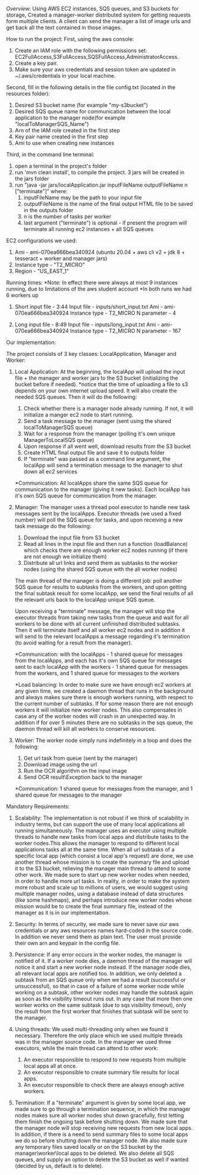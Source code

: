 *Overview:*
	Using AWS EC2 instances, SQS queues, and S3 buckets for storage,
	Created a manager-worker distributed system for getting requests form multiple clients.
	A client can send the manager a list of image urls and get back all the text contained in those images.


How to run the project:
First, using the aws console:
1) Create an IAM role with the following permissions set: EC2FullAccess,S3FullAccess,SQSFullAccess,AdministratorAccess.
2) Create a key pair.
3) Make sure your aws credentials and session token are updated in ~/.aws/credentials in your local machine.

Second, fill in the following details in the file config.txt (located in the resources folder):
1) Desired S3 bucket name (for example "my-s3bucket")
2) Desired SQS queue name for communication between the local application to the manager node(for example "localToManagerSQS_Name")
3) Arn of the IAM role created in the first step
4) Key pair name created in the first step
5) Ami to use when creating new instances

Third, in the command line terminal:
1) open a terminal in the project's folder
2) run 'mvn clean install', to compile the project. 3 jars will be created in the jars folder
2) run "java -jar jars/localApplication.jar inputFileName outputFileName n ["terminate"]" where:
   1) inputFileName may be the path to your input file
   2) outputFileName is the name of the final output HTML file to be saved in the outputs folder
   3) n is the number of tasks per worker
   4) last argument ("terminate") is optional - if present the program will terminate all running ec2 instances + all SQS queues

EC2 configurations we used:
1) Ami - ami-070ea666bea340924 (ubuntu 20.04  + aws cli v2 + jdk 8 + tesseract + worker and manager jars)
2) Instance type - "T2_MICRO"
3) Region - "US_EAST_1"


Running times:
*Note: In effect there were always at most 9 instances running, due to limitations of the aws student account
*In both runs we had 6 workers up

1) Short input file - 3:44
   Input file - inputs/short_input.txt
   Ami - ami-070ea666bea340924
   Instance type - T2_MICRO
   N parameter - 4

2) Long input file - 8:49
   Input file - inputs/long_input.txt
   Ami - ami-070ea666bea340924
   Instance type - T2_MICRO
   N parameter - 167


Our implementation:

The project consists of 3 key classes: LocalApplication, Manager and Worker:

1) Local Application:
   At the beginning, the localApp will upload the input file + the manager and worker jars to the S3 bucket (initializing the bucket before if needed).
   *notice that the time of uploading a file to s3 depends on your own internet upload speed.
   It will also create the needed SQS queues.
   Then it will do the following:
   1) Check whether there is a manager node already running. If not, it will initialize a manger ec2 node to start running.
   2) Send a task message to the manager (sent using the shared localToManagerSQS queue)
   3) Wait for a response from the manager (polling it's own unique ManagerToLocalSQS queue)
   3) Upon response if all went well, download results from the S3 bucket
   4) Create HTML final output file and save it to outputs folder
   5) If "terminate" was passed as a command line argument, the localApp will send a termination message to the manager to shut down all ec2 services

   *Communication: All localApps share the same SQS queue for communication to the manager (giving it new tasks). Each localApp has it's own SQS queue for communication from the manager.

2) Manager:
   The manager uses a thread pool executor to handle new task messages sent by the localApps.
   Executor threads (we used a fixed number) will poll the SQS queue for tasks, and upon receiving a new task message do the following:
   1) Download the input file from S3 bucket
   2) Read all lines in the input file and then run a function (loadBalance) which checks there are enough worker ec2 nodes running (if there are not enough we initialize them)
   3) Distribute all url links and send them as subtasks to the worker nodes (using the shared SQS queue with the all worker nodes)

   The main thread of the manager is doing a different job: poll another SQS queue for results to subtasks from the workers, and upon getting the final subtask result for some localApp,
   we send the final results of all the relevant urls back to the localApp unique SQS queue.

   Upon receiving a "terminate" message, the manager will stop the executor threads from taking new tasks from the queue and wait for all workers to be done with all current unfinished distributed subtasks.
   Then it will terminate itself and all worker ec2 nodes and in addition it will send to the relevant localApps a message regarding it's termination (to avoid waiting for a result from the manager).

   *Communication: with the localApps - 1 shared queue for messages from the localApps, and each has it's own SQS queue for messages sent to each localApp
       	           with the workers - 1 shared queue for messages from the workers, and 1 shared queue for messages to the workers

   *Load balancing: In order to make sure we have enough ec2 workers at any given time, we created a daemon thread that runs in the background and always makes sure there is enough
   workers running, with respect to the current number of subtasks. If for some reason there are not enough workers it will initialize new worker nodes.
   This also compensates in case any of the worker nodes will crash in an unexpected way.
   In addition if for over 5 minutes there are no subtasks in the sqs queue, the daemon thread will kill all workers to conserve resources.

3) Worker:
   The worker node simply runs indefinitely in a loop and does the following:
   1) Get url task from queue (sent by the manager)
   2) Download image using the url
   3) Run the OCR algorithm on the input image
   4) Send OCR result\Exception back to the manager

   *Communication: 1 shared queue for messages from the manager, and 1 shared queue for messages to the manager



Mandatory Requirements:
  1) Scalability:
     The implementation is not robust if we think of scalability in industry terms, but can support the use of many
     local applications all running simultaneously. The manager uses an executor using multiple threads to handle new
     tasks from local apps and distribute tasks to the worker nodes.This allows the manager to respond to different
     local applications tasks all at the same time. When all url subtasks of a specific local app (which consist a local
     app's request) are done, we use another thread whose mission is to create the summary file and upload it to the S3
     bucket, relieving the manager main thread to attend to some other work.
     We made sure to start up new worker nodes when needed, in order to handle more url tasks.
     In reality, in order to make the system more robust and scale up to millions of users, we would suggest using multiple
     manager nodes, using a database instead of data structures (like some hashmaps), and perhaps introduce new worker nodes whose
     mission would be to create the final summary file, instead of the manager as it is in our implementation.

  2) Security:
     In terms of security, we made sure to never save our aws credentials or any aws resources names hard-coded in the source code.
     In addition we never send them as plain text. The user must provide their own arn and keypair in the config file.

  3) Persistence:
     If any error occurs in the worker nodes, the manager is notified of it. If a worker node dies, a daemon thread of
     the manager will notice it and start a new worker node instead. If the manager node dies, all relevant local apps are
     notified too. In addition, we only deleted a subtask from an SQS queue only when we had a result (successful or
     unsuccessful), so that in case of a failure of some worker node while working on a subtask, other worker nodes may
     handle the subtask again as soon as the visibility timeout runs out.
     In any case that more then one worker works on the same subtask (due to sqs visibility timeout),
     only the result from the first worker that finishes that subtask will be sent to the manager.

  4) Using threads:
     We used multi-threading only when we found it necessary. Therefore the only place which we used multiple threads
     was in the manager source code.
     In the manager we used three executors, while the main thread can attend to other work:
     1) An executor responsible to respond to new requests from multiple local apps all at once.
     2) An executor responsible to create summary file results for local apps.
     3) An executor responsible to check there are always enough active workers.

   5) Termination:
      If a "terminate" argument is given by some local app, we made sure to go through a termination sequence, in which
      the manager nodes makes sure all worker nodes shut down gracefully, first letting them finish the ongoing task
      before shutting down. We made sure that the manager node will stop receiving new requests from new local apps.
      In addition, if there is a need to send summary files to some local apps we do so before shutting down the manager
      node. We also made sure any temporary files saved locally or on the S3 bucket by the manager\worker\local apps to be
      deleted. We also delete all SQS queues, and supply an option to delete the S3 bucket as well if wanted (decided by
      us, default is to delete).









